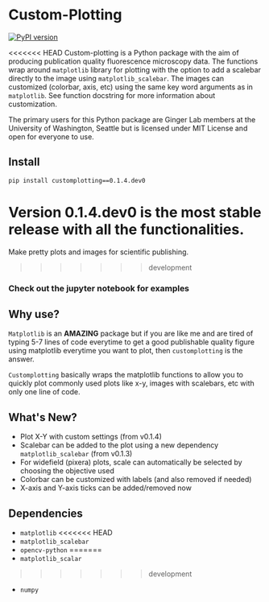 # Custom-Plotting
[![PyPI version](https://badge.fury.io/py/customplotting.svg)](https://badge.fury.io/py/customplotting)

<<<<<<< HEAD
Custom-plotting is a Python package with the aim of producing publication quality fluorescence microscopy data. The functions wrap around ```matplotlib``` library for plotting with the option to add a scalebar directly to the image using ```matplotlib_scalebar```. The images can customized (colorbar, axis, etc) using the same key word arguments as in ```matplotlib```. See function docstring for more information about customization.

The primary users for this Python package are Ginger Lab members at the University of Washington, Seattle but is licensed under MIT License and open for everyone to use.

## Install
```
pip install customplotting==0.1.4.dev0
```
Version 0.1.4.dev0 is the most stable release with all the functionalities.
=======
Make pretty plots and images for scientific publishing.
>>>>>>> development

### Check out the jupyter notebook for examples

## Why use?
`Matplotlib` is an **AMAZING** package but if you are like me and are tired of typing 5-7 lines of code everytime to get a good publishable quality figure using matplotlib everytime you want to plot, then `customplotting` is the answer.

`Customplotting` basically wraps the matplotlib functions to allow you to quickly plot commonly used plots like x-y, images with scalebars, etc with only one line of code.

## What's New?
* Plot X-Y with custom settings (from v0.1.4)
* Scalebar can be added to the plot using a new dependency ```matplotlib_scalebar``` (from v0.1.3)
* For widefield (pixera) plots, scale can automatically be selected by choosing the objective used
* Colorbar can be customized with labels (and also removed if needed)
* X-axis and Y-axis ticks can be added/removed now

## Dependencies
* ```matplotlib```
<<<<<<< HEAD
* ```matplotlib_scalebar```
* ```opencv-python```
=======
* ```matplotlib_scalar```
>>>>>>> development
* ```numpy```
